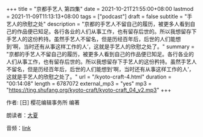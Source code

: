 +++
title = "京都手艺人 第四集"
date = 2021-10-21T21:55:00+08:00
lastmod = 2021-11-09T11:13:13+08:00
tags = ["podcast"]
draft = false
subtitle = "手艺人的欣慰之处"
description = "京都的手艺人不留自己的履历，被更多人看到自己的作品便已知足。各行各业的人们从事工作，也有留存后世的。所以我想留存下手艺人的这份矜持。虽然手艺人不留名，但是历经百年后，后世的人们能想到‘啊，当时还有从事这样工作的人’，这就是手艺人的欣慰之处了。"
summary = "京都的手艺人不留自己的履历，被更多人看到自己的作品便已知足。各行各业的人们从事工作，也有留存后世的。所以我想留存下手艺人的这份矜持。虽然手艺人不留名，但是历经百年后，后世的人们能想到‘啊，当时还有从事这样工作的人’，这就是手艺人的欣慰之处了。"
url = "/kyoto-craft-4.html"
duration = "00:14:08"
length = 6787072
external_mp3 = "yes"
mp3 = "https://ting.shufang.org/kyoto-craft/kyoto-craft_04_v2.mp3"
+++

作者: [日] 樱花编辑事务所 编著

朗读者：[大夏](/summer.html)

音频：[link](https://ting.shufang.org/kyoto-craft/kyoto-craft%5F04%5Fv2.mp3)
